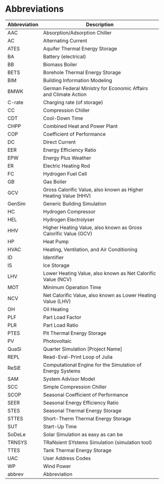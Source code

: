 # Abbreviations

| Abbreviation | Description                                                     |
| ------------ | --------------------------------------------------------------- |
| AAC          | Absorption/Adsorption Chiller                                   |
| AC           | Alternating Current                                             |
| ATES         | Aquifer Thermal Energy Storage                                  |
| BA           | Battery (electrical)                                            |
| BB           | Biomass Boiler                                                  |
| BETS         | Borehole Thermal Energy Storage                                 |
| BIM          | Building Information Modeling                                   |
| BMWK         | German Federal Ministry for Economic Affairs and Climate Action |
| C-rate       | Charging rate (of storage)                                      |
| CC           | Compression Chiller                                             |
| CDT          | Cool-Down Time                                                  |
| CHPP         | Combined Heat and Power Plant                                   |
| COP          | Coefficient of Performance                                      |
| DC           | Direct Current                                                  |
| EER          | Energy Efficiency Ratio                                         |
| EPW          | Energy Plus Weather                                             |
| ER           | Electric Heating Rod                                            |
| FC           | Hydrogen Fuel Cell                                              |
| GB           | Gas Boiler                                                      |
| GCV          | Gross Calorific Value, also known as Higher Heating Value (HHV) |
| GenSim       | Generic Building Simulation                                     |
| HC           | Hydrogen Compressor                                             |
| HEL          | Hydrogen Electrolyser                                           |
| HHV          | Higher Heating Value, also known as Gross Calorific Value (GCV) |
| HP           | Heat Pump                                                       |
| HVAC         | Heating, Ventilation, and Air Conditioning                      |
| ID           | Identifier                                                      |
| IS           | Ice Storage                                                     |
| LHV          | Lower Heating Value, also known as Net Calorific Value (NCV)    |
| MOT          | Minimum Operation Time                                          |
| NCV          | Net Calorific Value, also known as Lower Heating Value (LHV)    |
| OH           | Oil Heating                                                     |
| PLF          | Part Load Factor                                                |
| PLR          | Part Load Ratio                                                 |
| PTES         | Pit Thermal Energy Storage                                      |
| PV           | Photovoltaic                                                    |
| QuaSi        | Quarter Simulation [Project Name]                               |
| REPL         | Read-Eval-Print Loop of Julia                                   |
| ReSiE        | Computational Engine for the Simulation of Energy Systems       |
| SAM          | System Advisor Model                                            |
| SCC          | Simple Compression Chiller                                      |
| SCOP         | Seasonal Coefficient of Performance                             |
| SEER         | Seasonal Energy Efficiency Ratio                                |
| STES         | Seasonal Thermal Energy Storage                                 |
| STTES        | Short-Therm Thermal Energy Storage                              |
| SUT          | Start-Up Time                                                   |
| SoDeLe       | Solar Simulation as easy as can be                              |
| TRNSYS       | TRaNsient SYstems Simulation (simulation tool)                  |
| TTES         | Tank Thermal Energy Storage                                     |
| UAC          | User Address Codes                                              |
| WP           | Wind Power                                                      |
| abbrev       | Abbreviation                                                    |
